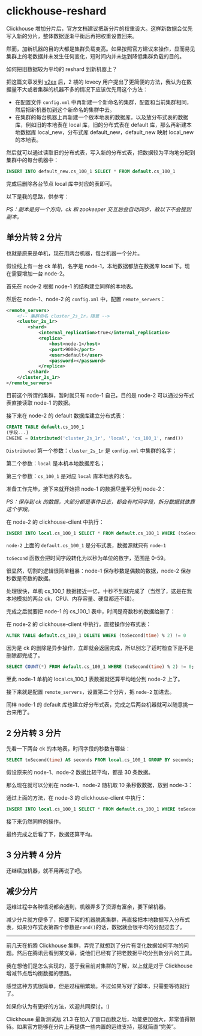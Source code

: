 # clickhouse-reshard
Clickhouse 增加分片后，官方文档建议把新分片的权重设大。这样新数据会优先写入新的分片，整体数据逐渐平衡后再把权重设置回来。

然而，加新机器的目的大都是集群负载变高。如果按照官方建议来操作，显而易见集群上的老数据并未发生任何变化，短时间内并未达到降低集群负载的目的。

如何把旧数据较为平均的 reshard 到新机器上？

把这篇文章发到 [v2ex](https://www.v2ex.com/t/760816) 后，2 楼的 lovecy 用户提出了更简便的方法，我认为在数据量不大或者集群的机器不多的情况下应该优先用这个方法：

- 在配置文件 `config.xml` 中再新建一个新命名的集群，配置和当前集群相同，然后把新机器加到这个新命名的集群中去。
- 在集群的每台机器上再新建一个放本地表的数据库，以及放分布式表的数据库，例如旧的本地表在 local 库，旧的分布式表在 default 库，那么再新建本地数据库 local_new，分布式库 default_new，default_new 映射 local_new 的本地表。

然后就可以通过读取旧的分布式表，写入新的分布式表，把数据较为平均地分配到集群中的每台机器中：
```SQL
INSERT INTO default_new.cs_100_1 SELECT * FROM default.cs_100_1
```
完成后删除各台节点 local 库中对应的表即可。


以下是我的思路，供参考：

*PS：副本是另一个方向，ck 和 zookeeper 交互后会自动同步，故以下不会提到副本。*

单分片转 2 分片
----------
也就是原来是单机，现在用两台机器，每台机器一个分片。

假设线上有一台 ck 单机，名字是 node-1，本地数据都放在数据库 local 下。现在需要增加一台 node-2。

首先在 node-2 根据 node-1 的结构建立同样的本地表。

然后在 node-1、node-2 的 `config.xml` 中，配置 `remote_servers`：
```xml
<remote_servers>
    <!-- 集群命名 cluster_2s_1r，随意 -->
    <cluster_2s_1r>
        <shard>
            <internal_replication>true</internal_replication>
            <replica>
                <host>node-1</host>
                <port>9000</port>
                <user>default</user>
                <password></password>
            </replica>
        </shard>
    </cluster_2s_1r>
</remote_servers>
```
目前这个所谓的集群，暂时就只有 node-1 自己，目的是 node-2 可以通过分布式表直接读取 node-1 的数据。

接下来在 node-2 的 default 数据库建立分布式表：
```SQL
CREATE TABLE default.cs_100_1
(字段...)
ENGINE = Distributed('cluster_2s_1r', 'local', 'cs_100_1', rand())
```
`Distributed` 第一个参数：`cluster_2s_1r` 是 `config.xml` 中集群的名字；

第二个参数：`local` 是本机本地数据库名；

第三个参数：`cs_100_1` 是对应 `local` 库本地表的表名。

准备工作完毕，接下来就开始把 node-1 的数据尽量平分到 node-2：

*PS：保存到 ck 的数据，大部分都是事件日志，都会有时间字段，拆分数据就依靠这个字段。*

在 node-2 的 clickhouse-client 中执行：
```SQL
INSERT INTO local.cs_100_1 SELECT * FROM default.cs_100_1 WHERE (toSecond(time) % 2) != 0
```
`node-2` 上面的 `default.cs_100_1` 是分布式表，数据源就只有 `node-1`

`toSecond` 函数会把时间字段转化为以秒为单位的数字，范围是 0-59。

很显然，切割的逻辑很简单粗暴：node-1 保存秒数是偶数的数据，node-2 保存秒数是奇数的数据。

处理很快，单机 cs_100_1 数据接近一亿，十秒不到就完成了（当然了，这是在我本地模拟的两台 ck，CPU、内存容量、硬盘都还不错）。

完成之后就要把 node-1 的 cs_100_1 表中，时间是奇数秒的数据给删了：

在 node-2 的 clickhouse-client 中执行，直接操作分布式表：
```SQL
ALTER TABLE default.cs_100_1 DELETE WHERE (toSecond(time) % 2) != 0
```
因为是 ck 的删除是异步操作，立即就会返回完成，所以别忘了适时检查下是不是删除都完成了。
```SQL
SELECT COUNT(*) FROM default.cs_100_1 WHERE (toSecond(time) % 2) != 0;
```

至此 node-1 单机的 local.cs_100_1 表数据就还算平均地分到 node-2 上了。

接下来就是配置 `remote_servers`，设置第二个分片，把 `node-2` 加进去。

同样 node-1 的 default 库也建立好分布式表，完成之后两台机器就可以随意挑一台来用了。


2 分片转 3 分片
----------
先看一下两台 ck 的本地表，时间字段的秒数有哪些：
```SQL
SELECT toSecond(time) AS seconds FROM local.cs_100_1 GROUP BY seconds;
```
假设原来的 node-1、node-2 数据比较平均，都是 30 条数据。

那么现在就可以分别在 node-1、node-2 随机取 10 条秒数数据，放到 node-3：

通过上面的方法，在 node-3 的 clickhouse-client 中执行：
```SQL
INSERT INTO local.cs_100_1 SELECT * FROM default.cs_100_1 WHERE toSecond(time) IN (35,27,3,55,43,21,45,47,59,31,16,0,14,18,42,30,6,36,54,20)
```
接下来仍然同样的操作。

最终完成之后看了下，数据还算平均。


3 分片转 4 分片
----------
还继续加机器，就不用再说了吧。



减少分片
----------
运维过程中各种情况都会遇到，机器弄多了资源有富余，要下架机器。

减少分片就方便多了，把要下架的机器脱离集群，再直接把本地数据写入分布式表，如果分布式表第四个参数是`rand()`的话，数据就会很平均的分配过去了。



----------
前几天在折腾 Clickhouse 集群，弄完了就想到了分片有变化数据如何平均的问题。然后在腾讯云看到某文章，说他们已经有了把老数据平均分到新分片的工具。

我在想他们是怎么实现的，基于我目前对集群的了解，以上就是对于 Clickhouse 增减节点后均衡数据的思路。

感觉这种方式很简单，但是过程稍繁琐。不过如果写好了脚本，只需要等待就行了。

如果你认为有更好的方法，欢迎共同探讨。:)

Clickhouse 最新测试版 21.3 在加入了窗口函数之后，功能更加强大，非常值得期待。如果官方能够在分片上再提供一些内置的运维支持，那就简直“完美”。



